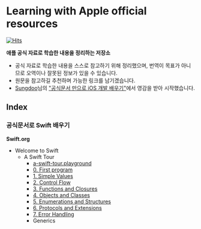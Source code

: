 # Learning with Apple official resources

[![Hits](https://hits.seeyoufarm.com/api/count/incr/badge.svg?url=https%3A%2F%2Fgithub.com%2FKyungminLeeDev%2Flearning-with-apple-official-resources&count_bg=%2379C83D&title_bg=%23555555&icon=&icon_color=%23E7E7E7&title=hits&edge_flat=false)](https://hits.seeyoufarm.com)

**애플 공식 자료로 학습한 내용을 정리하는 저장소**

- 공식 자료로 학습한 내용을 스스로 참고하기 위해 정리했으며, 번역이 목표가 아니므로 오역이나 잘못된 정보가 있을 수 있습니다.
- 원문을 참고하길 추천하며 가능한 링크를 남기겠습니다.
- [Sungdoo](https://sungdoo.dev/about-me-en/)님의 ["공식문서 만으로 iOS 개발 배우기"](https://sungdoo.dev/programming/start-ios-development-with-offical-docs/)에서 영감을 받아 시작했습니다.

## Index

### 공식문서로 Swift 배우기

**Swift.org**
- Welcome to Swift
    - A Swift Tour
        - [a-swift-tour.playground](./Swift.org/welcome-to-swift/a-swift-tour/a-swift-tour.playground)
        - [0. First program](./Swift.org/welcome-to-swift/a-swift-tour/a-swift-tour-0-first-program.md)
        - [1. Simple Values](./Swift.org/welcome-to-swift/a-swift-tour/a-swift-tour-1-simple-values.md)
        - [2. Control Flow](./Swift.org/welcome-to-swift/a-swift-tour/a-swift-tour-2-control-flow.md)
        - [3. Functions and Closures](./Swift.org/welcome-to-swift/a-swift-tour/a-swift-tour-3-functions-and-closures.md)
        - [4. Objects and Classes](./Swift.org/welcome-to-swift/a-swift-tour/a-swift-tour-4-objects-and-classes.md)
        - [5. Enumerations and Structures](./Swift.org/welcome-to-swift/a-swift-tour/a-swift-tour-5-enumerations-and-structures.md)
        - [6. Protocols and Extensions](./Swift.org/welcome-to-swift/a-swift-tour/a-swift-tour-6-protocols-and-extensions.md)
        - [7. Error Handling](./Swift.org/welcome-to-swift/a-swift-tour/a-swift-tour-7-error-handling.md)
        - Generics